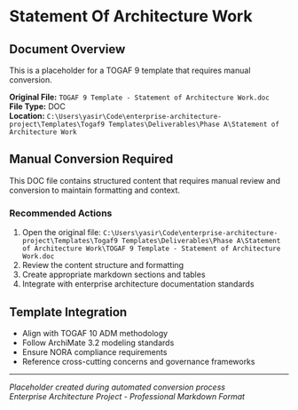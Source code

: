 # Statement Of Architecture Work

## Document Overview
This is a placeholder for a TOGAF 9 template that requires manual conversion.

**Original File:** `TOGAF 9 Template - Statement of Architecture Work.doc`  
**File Type:** DOC  
**Location:** `C:\Users\yasir\Code\enterprise-architecture-project\Templates\Togaf9 Templates\Deliverables\Phase A\Statement of Architecture Work`

## Manual Conversion Required
This DOC file contains structured content that requires manual review and conversion to maintain formatting and context.

### Recommended Actions
1. Open the original file: `C:\Users\yasir\Code\enterprise-architecture-project\Templates\Togaf9 Templates\Deliverables\Phase A\Statement of Architecture Work\TOGAF 9 Template - Statement of Architecture Work.doc`
2. Review the content structure and formatting
3. Create appropriate markdown sections and tables
4. Integrate with enterprise architecture documentation standards

## Template Integration
- Align with TOGAF 10 ADM methodology
- Follow ArchiMate 3.2 modeling standards  
- Ensure NORA compliance requirements
- Reference cross-cutting concerns and governance frameworks

---
*Placeholder created during automated conversion process*  
*Enterprise Architecture Project - Professional Markdown Format*
